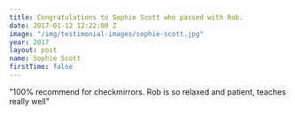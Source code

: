 ```yaml
---
title: Congratulations to Sophie Scott who passed with Rob.
date: 2017-01-12 12:22:00 Z
image: "/img/testimonial-images/sophie-scott.jpg"
year: 2017
layout: post
name: Sophie Scott
firstTime: false
---
```


"100% recommend for checkmirrors. Rob is so relaxed and patient, teaches really well"

